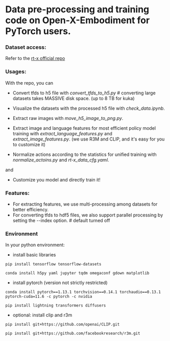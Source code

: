 # Data pre-processing and training code on Open-X-Embodiment for PyTorch users. 


### Dataset access:
Refer to the [rt-x official repo](https://github.com/google-deepmind/open_x_embodiment#dataset-access)

### Usages:
With the repo, you can
- Convert tfds to h5 file with *convert_tfds_to_h5.py*  # converting large datasets takes MASSIVE disk space. (up to 8 TB for kuka)

- Visualize the datasets with the processed h5 file with *check_data.ipynb*.

- Extract raw images with *move_h5_image_to_png.py*.

- Extract image and language features for most efficient policy model training with *extract_language_features.py* and *extract_image_features.py*. (we use R3M and CLIP, and it's easy for you to customize it)

- Normalize actions according to the statistics for unified training with *normalize_actoins.py* and *rt-x_data_cfg.yaml*. 

and

- Customize you model and directly train it!


### Features:
- For extracting features, we use multi-processing among datasets for better efficiency.
- For converting tfds to hdf5 files, we also support parallel processing by setting the --index option.  # default turned off


### Environment
In your python environment:

- install basic libraries
```
pip install tensorflow tensorflow-datasets
```

```
conda install h5py yaml jupyter tqdm omegaconf gdown matplotlib
```

- install pytorch (version not strictly restricted)
```
conda install pytorch==1.13.1 torchvision==0.14.1 torchaudio==0.13.1 pytorch-cuda=11.6 -c pytorch -c nvidia
```

```
pip install lightning transformers diffusers
```

- optional: install clip and r3m
```
pip install git+https://github.com/openai/CLIP.git
```

```
pip install git+https://github.com/facebookresearch/r3m.git
```
